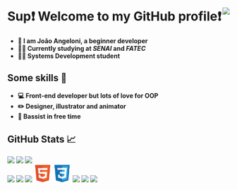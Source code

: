 <h1>Sup❗ Welcome to my GitHub profile❗<img height="35" align="right" src="https://www.pngkey.com/png/full/13-136478_gengar-face-year-of-zayed-png.png"/></h1>
<ul>
  <li><b>👋 I am João Angeloni, a beginner developer</b></li>
  <li><b>👨‍🎓 Currently studying at <i>SENAI</i> and <i>FATEC</i></b></li>
  <li><b>👨‍💻 Systems Development student</b></li>
</ul>
<h2>Some skills 🎯</h2>
<ul>
  <li><b>💻 Front-end developer but lots of love for OOP</b></li>
  <li><b>✏️ Designer, illustrator and animator</b></li>
  <li><b>🎸 Bassist in free time</b></li>
 </ul>
 <h2>GitHub Stats 📈</h2>
 <div align="left">
  <img height="122em" src="https://github-readme-stats.vercel.app/api/top-langs/?username=jaoangeloni&layout=compact&langs_count=7&theme=radical"/>
  <img height="122em" src="https://github-readme-stats.vercel.app/api?username=jaoangeloni&show_icons=true&theme=radical&include_all_commits=true&count_private=true"/>
  <img height="122em" src=https://github-readme-streak-stats.herokuapp.com/?user=jaoangeloni&theme=radical&hide_border=false/>
  <br>
  <img height="35" src="https://logodownload.org/wp-content/uploads/2022/04/javascript-logo-1.png"/>
  <img height="45" src="https://walde.co/wp-content/uploads/2016/09/nodejs_logo.png"/>
  <img height="40" src="https://upload.wikimedia.org/wikipedia/commons/thumb/a/a7/React-icon.svg/2300px-React-icon.svg.png"/>
  <img height="40" src="https://raw.githubusercontent.com/devicons/devicon/master/icons/html5/html5-original.svg"/>
  <img height="40" src="https://raw.githubusercontent.com/devicons/devicon/master/icons/css3/css3-original.svg"/>
  <img height="35" src="https://cdn-icons-png.flaticon.com/512/5968/5968313.png"/>
  <img height="40" src="https://raw.githubusercontent.com/jmnote/z-icons/master/svg/c.svg"/>
  <img height="50" src="https://logospng.org/download/java/logo-java-512.png"/>
</div>
